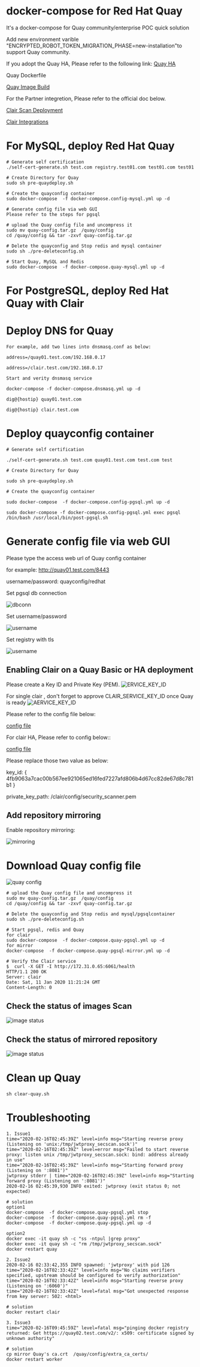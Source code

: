 # docker-compose for Red Hat Quay

It's a docker-compose for Quay community/enterprise POC quick solution

Add new environment varible "ENCRYPTED_ROBOT_TOKEN_MIGRATION_PHASE=new-installation"to support Quay community.

If you adopt the Quay HA, Please refer to the following link:
[Quay HA](https://github.com/zhangchl007/quay-ha)

Quay Dockerfile

[Quay Image Build](https://github.com/quay/quay/blob/master/docs/development-container.md)

For the Partner integretion, Please refer to the official doc below.

[Clair Scan Deployment](https://access.redhat.com/documentation/en-us/red_hat_quay/3/html-single/manage_red_hat_quay/index#quay-security-scanner)

[Clair Integrations](https://github.com/quay/clair/blob/master/Documentation/integrations.md)

# For MySQL, deploy Red Hat Quay 
```
# Generate self certification
./self-cert-generate.sh test.com registry.test01.com test01.com test01

# Create Directory for Quay
sudo sh pre-quaydeploy.sh

# Create the quayconfig container
sudo docker-compose  -f docker-compose.config-mysql.yml up -d

# Generate config file via web GUI
Please refer to the steps for pgsql

# upload the Quay config file and uncompress it
sudo mv quay-config.tar.gz  /quay/config
cd /quay/config && tar -zxvf quay-config.tar.gz

# Delete the quayconfig and Stop redis and mysql container
sudo sh ./pre-deleteconfig.sh

# Start Quay, MySQL and Redis
sudo docker-compose  -f docker-compose.quay-mysql.yml up -d
```
# For PostgreSQL, deploy Red Hat Quay with Clair

# Deploy DNS for Quay
   ```
   For example, add two lines into dnsmasq.conf as below:

   address=/quay01.test.com/192.168.0.17

   address=/clair.test.com/192.168.0.17

   Start and verity dnsmasq service

   docker-compose -f docker-compose.dnsmasq.yml up -d

   dig@{hostip} quay01.test.com

   dig@{hostip} clair.test.com
   ```
# Deploy quayconfig container
   ```
   # Generate self certification

   ./self-cert-generate.sh test.com quay01.test.com test.com test

   # Create Directory for Quay

   sudo sh pre-quaydeploy.sh

   # Create the quayconfig container

   sudo docker-compose  -f docker-compose.config-pgsql.yml up -d

   sudo docker-compose -f docker-compose.config-pgsql.yml exec pgsql /bin/bash /usr/local/bin/post-pgsql.sh
   ```
# Generate config file via web GUI
Please type the access web url of Quay config container 

for example: http://quay01.test.com/8443

username/password: quayconfig/redhat

Set pgsql db connection

![dbconn](https://github.com/zhangchl007/quay/blob/master/img/db-connection.png)

Set username/password

![username](https://github.com/zhangchl007/quay/blob/master/img/username.png)

Set registry with  tls  

![username](https://github.com/zhangchl007/quay/blob/master/img/ssl.png)

## Enabling Clair on a Quay Basic or HA deployment

Please create a Key ID and Private Key (PEM).
![ERVICE_KEY_ID](https://github.com/zhangchl007/quay/blob/master/img/key-id.png)

For single clair , don't forget to approve CLAIR_SERVICE_KEY_ID once Quay is ready
![AERVICE_KEY_ID](https://github.com/zhangchl007/quay/blob/master/img/single-quay.png)

Please refer to the config file below:

[config file](https://raw.githubusercontent.com/zhangchl007/quay/master/clair-config/config.yaml)

For clair HA, Please refer to config below::

[config file](https://raw.githubusercontent.com/zhangchl007/quay/master/clair-config/config.yaml-ha)

Please replace those two value as below:

key_id: { 4fb9063a7cac00b567ee921065ed16fed7227afd806b4d67cc82de67d8c781b1 }

private_key_path: /clair/config/security_scanner.pem

## Add repository mirroring

Enable repository mirroring:

![mirroring](https://github.com/zhangchl007/quay/blob/master/img/mirror.png)


# Download Quay config file

![quay config](https://github.com/zhangchl007/quay/blob/master/img/config.png)

```
# upload the Quay config file and uncompress it
sudo mv quay-config.tar.gz  /quay/config
cd /quay/config && tar -zxvf quay-config.tar.gz

# Delete the quayconfig and Stop redis and mysql/pgsqlcontainer
sudo sh ./pre-deleteconfig.sh

# Start pgsql, redis and Quay
for clair
sudo docker-compose  -f docker-compose.quay-pgsql.yml up -d
for mirror
docker-compose  -f docker-compose.quay-pgsql-mirror.yml up -d

# Verify the Clair service
$  curl -X GET -I http://172.31.0.65:6061/health
HTTP/1.1 200 OK
Server: clair
Date: Sat, 11 Jan 2020 11:21:24 GMT
Content-Length: 0
```
## Check the status of images Scan

![image status ](https://github.com/zhangchl007/quay/blob/master/img/clair.png)

## Check the status of mirrored repository

![image status ](https://github.com/zhangchl007/quay/blob/master/img/mirror02.png)

# Clean up Quay
```
sh clear-quay.sh
```
# Troubleshooting 
```
1. Issue1
time="2020-02-16T02:45:39Z" level=info msg="Starting reverse proxy (Listening on 'unix:/tmp/jwtproxy_secscan.sock')"
time="2020-02-16T02:45:39Z" level=error msg="Failed to start reverse proxy: listen unix /tmp/jwtproxy_secscan.sock: bind: address already in use"
time="2020-02-16T02:45:39Z" level=info msg="Starting forward proxy (Listening on ':8081')"
jwtproxy stderr | time="2020-02-16T02:45:39Z" level=info msg="Starting forward proxy (Listening on ':8081')"
2020-02-16 02:45:39,930 INFO exited: jwtproxy (exit status 0; not expected)

# solution
option1
docker-compose  -f docker-compose.quay-pgsql.yml stop
docker-compose  -f docker-compose.quay-pgsql.yml rm -f
docker-compose  -f docker-compose.quay-pgsql.yml up -d

option2
docker exec -it quay sh -c "ss -ntpul |grep proxy"
docker exec -it quay sh -c "rm /tmp/jwtproxy_secscan.sock"
docker restart quay

2. Issue2
2020-02-16 02:33:42,355 INFO spawned: 'jwtproxy' with pid 126
time="2020-02-16T02:33:42Z" level=info msg="No claims verifiers specified, upstream should be configured to verify authorization"
time="2020-02-16T02:33:42Z" level=info msg="Starting reverse proxy (Listening on ':6060')"
time="2020-02-16T02:33:42Z" level=fatal msg="Got unexpected response from key server: 502: <html>

# solution
docker restart clair

3. Issue3
time="2020-02-16T09:45:59Z" level=fatal msg="pinging docker registry returned: Get https://quay02.test.com/v2/: x509: certificate signed by unknown authority"

# solution
cp mirror Quay's ca.crt  /quay/config/extra_ca_certs/
docker restart worker
```
